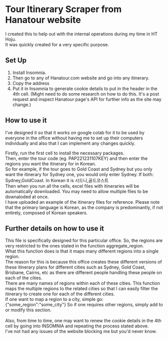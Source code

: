 # Tour Itinerary Scraper from Hanatour website

I created this to help out with the internal operations during my time in HT Hoju.<br>
It was quickly created for a very specific purpose. 


## Set Up
1. Install Insomnia.
2. Then go to any of Hanatour.com website and go into any itinerary.
3. Copy the address
4. Put it in Insomnia to generate cookie details to put in the header in the 4th cell. (Might need to do some research on how to do this. It's a post request and inspect Hanatour page's API for further info as the site may change.)

## How to use it
I've designed it so that it works on google colab for it to be used by everyone in the office without having me to set up their computers individually and also that I can implement any changes quickly. <br>

Firstly, run the first cell to install the necessary packages.<br>
Then, enter the tour code (eg. PAP221231107KEY) and then enter the regions you want the itinerary for in Korean. <br>
So for example, if the tour goes to Gold Coast and Sydney but you only want the itinerary for Sydney one, you would only enter Sydney. If both: Sydney,GoldCoast. In Korean it is 시드니,골드코스트<br>
Then when you run all the cells, excel files with itineraries will be automatically downloaded. You may need to allow multiple files to be downaloded at once.<br>
I have uploaded an example of the itinerary files for reference. Please note that the primary language is Korean, as the company is predominantly, if not entirely, composed of Korean speakers.
<br>

## Further details on how to use it
This file is specifically designed for this particular office. So, the regions are very restricted to the ones stated in the function aggregate_region. <br>
What this function does is that it maps many different regions into a single region. <br>
The reason for this is because this office creates these different versions of these itinerary plans for different cities such as Sydney, Gold Coast, Brisbane, Cairns, etc as there are different people handling these people on each of the cities. <br>
There are many names of regions within each of these cities. This function maps the multiple regions to the related cities so that I can easily filter the itinerary to create one for each of the different cities. <br>
If one want to map a region to a city, simple go: <br>
{"some_region":"some_city"}
So if one requires other regions, simply add to or modify this section. <br>
<br>
Also, from time to time, one may want to renew the cookie details in the 4th cell by going into INSOMNIA and repeating the process stated above. <br>
I've not had any issues of the website blocking me but you'd never know. 

